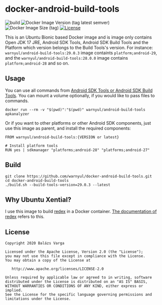 # docker-android-build-tools

![build](https://github.com/warnyul/docker-android-build-tools/workflows/build/badge.svg) ![Docker Image Version (tag latest semver)](https://img.shields.io/docker/v/warnyul/android-build-tools/latest) ![Docker Image Size (tag)](https://img.shields.io/docker/image-size/warnyul/android-build-tools/latest) [![License](https://img.shields.io/badge/License-Apache%202.0-green.svg)](LICENSE)

This is an Ubuntu Bionic based Docker image and is image only contains Open JDK 17 JRE, Android SDK Tools, Android SDK Build Tools and the Platform which version belongs to the Build Tools's version. For instance: `warnyul/android-build-tools:29.0.3` image containts `platform;android-29`, and the `warnyul/android-build-tools:28.0.0` image contains `platform;android-28` and so on.

## Usage

You can use all commands from [Android SDK Tools or Android SDK Build Tools](https://developer.android.com/studio/command-line). You can mount a volume optionally, if you would like to pass files to commands.

```
docker run --rm -v "$(pwd)":"$(pwd)" warnyul/android-build-tools apkanalyzer
```

Or if you want to other platforms or other Android SDK components, just use this image as parent, and install the required components:

```
FROM warnyul/android-build-tools:{VERSION or latest}

# Install platform tools
RUN yes | sdkmanager "platforms;android-28" "platforms;android-27"

```

## Build

```
git clone https://github.com/warnyul/docker-android-build-tools.git
cd docker-android-build-tools
./build.sh --build-tools-version=29.0.3 --latest
```

## Why Ubuntu Xential?

I use this image to build [redex](https://fbredex.com) in a Docker container. [The documentation of redex](https://fbredex.com/docs/installation) refers to this.

## License

    Copyright 2020 Balázs Varga

    Licensed under the Apache License, Version 2.0 (the "License");
    you may not use this file except in compliance with the License.
    You may obtain a copy of the License at

       http://www.apache.org/licenses/LICENSE-2.0

    Unless required by applicable law or agreed to in writing, software
    distributed under the License is distributed on an "AS IS" BASIS,
    WITHOUT WARRANTIES OR CONDITIONS OF ANY KIND, either express or implied.
    See the License for the specific language governing permissions and
    limitations under the License.
